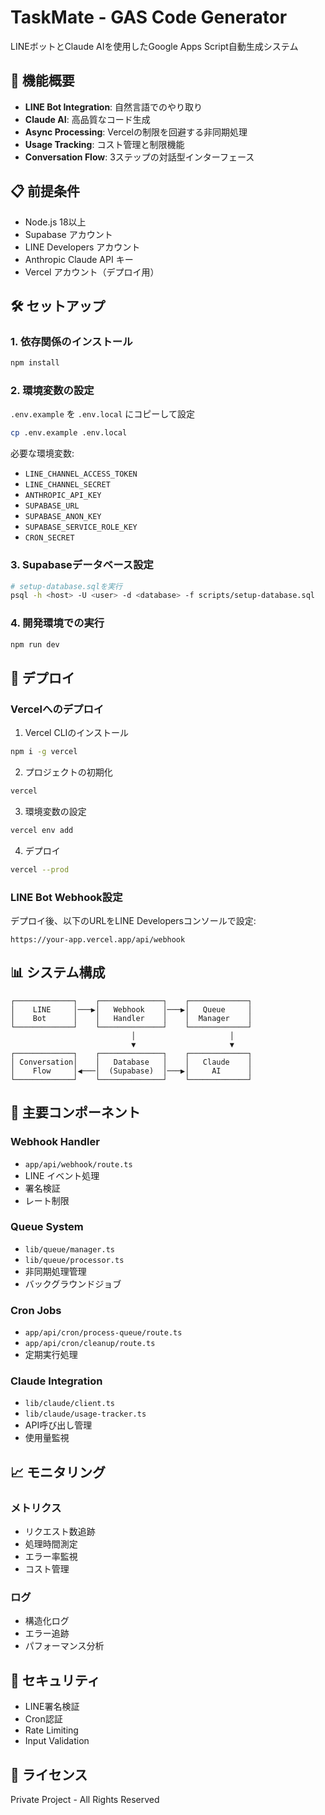 # TaskMate - GAS Code Generator

LINEボットとClaude AIを使用したGoogle Apps Script自動生成システム

## 🚀 機能概要

- **LINE Bot Integration**: 自然言語でのやり取り
- **Claude AI**: 高品質なコード生成
- **Async Processing**: Vercelの制限を回避する非同期処理
- **Usage Tracking**: コスト管理と制限機能
- **Conversation Flow**: 3ステップの対話型インターフェース

## 📋 前提条件

- Node.js 18以上
- Supabase アカウント
- LINE Developers アカウント
- Anthropic Claude API キー
- Vercel アカウント（デプロイ用）

## 🛠️ セットアップ

### 1. 依存関係のインストール

```bash
npm install
```

### 2. 環境変数の設定

`.env.example` を `.env.local` にコピーして設定

```bash
cp .env.example .env.local
```

必要な環境変数:
- `LINE_CHANNEL_ACCESS_TOKEN`
- `LINE_CHANNEL_SECRET`
- `ANTHROPIC_API_KEY`
- `SUPABASE_URL`
- `SUPABASE_ANON_KEY`
- `SUPABASE_SERVICE_ROLE_KEY`
- `CRON_SECRET`

### 3. Supabaseデータベース設定

```bash
# setup-database.sqlを実行
psql -h <host> -U <user> -d <database> -f scripts/setup-database.sql
```

### 4. 開発環境での実行

```bash
npm run dev
```

## 🚀 デプロイ

### Vercelへのデプロイ

1. Vercel CLIのインストール
```bash
npm i -g vercel
```

2. プロジェクトの初期化
```bash
vercel
```

3. 環境変数の設定
```bash
vercel env add
```

4. デプロイ
```bash
vercel --prod
```

### LINE Bot Webhook設定

デプロイ後、以下のURLをLINE Developersコンソールで設定:
```
https://your-app.vercel.app/api/webhook
```

## 📊 システム構成

```
┌─────────────┐    ┌──────────────┐    ┌─────────────┐
│    LINE     │───▶│   Webhook    │───▶│   Queue     │
│    Bot      │    │   Handler    │    │  Manager    │
└─────────────┘    └──────────────┘    └─────────────┘
                           │                     │
                           ▼                     ▼
┌─────────────┐    ┌──────────────┐    ┌─────────────┐
│ Conversation│    │   Database   │    │   Claude    │
│    Flow     │◀───│  (Supabase)  │───▶│     AI      │
└─────────────┘    └──────────────┘    └─────────────┘
```

## 🔧 主要コンポーネント

### Webhook Handler
- `app/api/webhook/route.ts`
- LINE イベント処理
- 署名検証
- レート制限

### Queue System
- `lib/queue/manager.ts`
- `lib/queue/processor.ts`
- 非同期処理管理
- バックグラウンドジョブ

### Cron Jobs
- `app/api/cron/process-queue/route.ts`
- `app/api/cron/cleanup/route.ts`
- 定期実行処理

### Claude Integration
- `lib/claude/client.ts`
- `lib/claude/usage-tracker.ts`
- API呼び出し管理
- 使用量監視

## 📈 モニタリング

### メトリクス
- リクエスト数追跡
- 処理時間測定
- エラー率監視
- コスト管理

### ログ
- 構造化ログ
- エラー追跡
- パフォーマンス分析

## 🔐 セキュリティ

- LINE署名検証
- Cron認証
- Rate Limiting
- Input Validation

## 📝 ライセンス

Private Project - All Rights Reserved